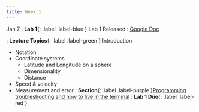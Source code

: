 ```yaml
---
title: Week 1
---
```


Jan 7
: **Lab 1**{: .label .label-blue } Lab 1 Released
  : [Google Doc]()

: **Lecture Topics**{: .label .label-green } Introduction
   - Notation
   - Coordinate systems
     - Latitude and Longitude on a sphere
     - Dimensionality
     - Distance
   - Speed & velocity
   - Measurement and error
: **Section**{: .label .label-purple }[Programming troubleshooting and how to live in the terminal](#)
: **Lab 1 Due**{: .label .label-red } 
